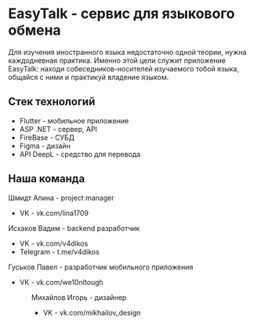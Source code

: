 # EasyTalk - сервис для языкового обмена

Для изучения иностранного языка недостаточно одной теории, нужна каждодневная практика.
Именно этой цели служит приложение EasyTalk: находи собеседников-носителей изучаемого тобой языка, общайся с ними и практикуй владение языком.

<h2> Стек технологий </h2>

<ul>
<li>Flutter - мобильное приложение</li>
<li>ASP .NET - сервер, API</li>
<li>FireBase - СУБД</li>
<li>Figma - дизайн</li>
<li>API DeepL - средство для перевода</li>

</ul>

<h2> Наша команда </h2>

Шмидт Алина - project manager <br>
<ul>
<li>VK - vk.com/lina1709</li>
</ul>

Исхаков Вадим - backend разработчик <br>
<ul>
<li>VK - vk.com/v4dikos</li>
<li>Telegram - t.me/v4dikos</li>
</ul>

Гуськов Павел - разработчик мобильного приложения <br>
<ul>
<li>VK - vk.com/we10nltough</li>
<ul>
Михайлов Игорь - дизайнер <br>
<ul>
<li>VK - vk.com/mikhailov_design</li>
</ul>
